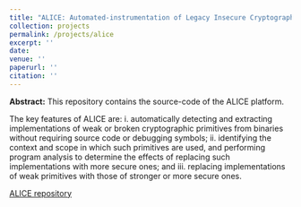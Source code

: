 ```yaml
---
title: "ALICE: Automated-instrumentation of Legacy Insecure Cryptographic Executables"
collection: projects
permalink: /projects/alice
excerpt: ''
date: 
venue: ''
paperurl: ''
citation: ''
---
```

**Abstract:** This repository contains the source-code of the ALICE platform. 

The key features of ALICE are: i. automatically detecting and extracting implementations of weak or broken cryptographic primitives from binaries without requiring source code or debugging symbols; ii. identifying the context and scope in which such primitives are used, and performing program analysis to determine the effects of replacing such implementations with more secure ones; and iii. replacing implementations of weak primitives with those of stronger or more secure ones.

[ALICE repository](https://github.com/SRI-CSL/ALICE)

